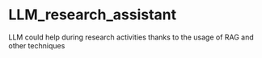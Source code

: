 # LLM_research_assistant
LLM could help during research activities thanks to the usage of RAG and other techniques
